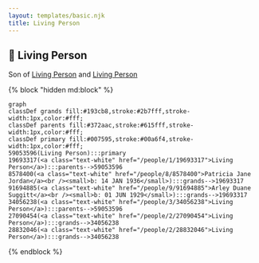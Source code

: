 ```yaml
---
layout: templates/basic.njk
title: Living Person
---
```

## 🔵 Living Person

Son of [Living Person](/people/3/34056238) and [Living Person](/people/1/19693317)

{% block "hidden md:block" %}
```mermaid
graph
classDef grands fill:#193cb8,stroke:#2b7fff,stroke-width:1px,color:#fff;
classDef parents fill:#372aac,stroke:#615fff,stroke-width:1px,color:#fff;
classDef primary fill:#007595,stroke:#00a6f4,stroke-width:1px,color:#fff;
59053596(Living Person):::primary
19693317(<a class="text-white" href="/people/1/19693317">Living Person</a>):::parents-->59053596
8578400(<a class="text-white" href="/people/8/8578400">Patricia Jane Jordan</a><br /><small>b: 14 JAN 1936</small>):::grands-->19693317
91694885(<a class="text-white" href="/people/9/91694885">Arley Duane Suggitt</a><br /><small>b: 01 JUN 1929</small>):::grands-->19693317
34056238(<a class="text-white" href="/people/3/34056238">Living Person</a>):::parents-->59053596
27090454(<a class="text-white" href="/people/2/27090454">Living Person</a>):::grands-->34056238
28832046(<a class="text-white" href="/people/2/28832046">Living Person</a>):::grands-->34056238
```
{% endblock %}
